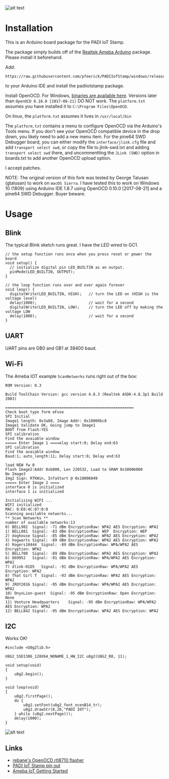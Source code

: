 ![alt text](./stlink-ftdi.jpg "PADI IoT Stamp with eBay STLink V2 and knock-off FTDI serial port")

# Installation

This is an Arduino board package for the PADI IoT Stamp.

The package simply builds off of the [Realtek Ameba Arduino](http://www.amebaiot.com/en/ameba-arduino-getting-started/) package.  Please install it beforehand.

Add:
```
https://raw.githubusercontent.com/pfeerick/PADIIoTStamp/windows/release/package_padiiotstamp_index.json
```
to your Arduino IDE and install the padiiotstamp package.

Install OpenOCD.  For Windows, [binaries are available here](http://gnutoolchains.com/arm-eabi/openocd/). Versions later than `OpenOCD 0.10.0 [2017-08-21]` DO NOT work. The `platform.txt` assumes you have installed it to `C:\Program Files\OpenOCD`.

On linux, the `platform.txt` assumes it lives in `/usr/local/bin`

The `platform.txt` contains a menu to configure OpenOCD via the Arduino's Tools menu.  If you don't see your OpenOCD compatible device in the drop down, you likely need to add a new menu item. For the pine64 SWD Debugger board, you can either modify the `interface/jlink.cfg` file and add `transport select swd`, or copy the file to jlink-swd.txt and adding `transport select swd` there, and uncommentting  the `JLink (SWD)` option in boards.txt to add another OpenOCD upload option.

I accept patches.

NOTE: The original version of this fork was tested by George Talusan (gtalusan) to work on `macOS Sierra`. I have tested this to work on Windows 10 (1809) using Arduino IDE 1.8.7 using OpenOCD 0.10.0 [2017-08-21] and a pine64 SWD Debugger. Buyer beware.

# Usage


## Blink

The typical Blink sketch runs great.  I have the LED wired to GC1.

```
// the setup function runs once when you press reset or power the board
void setup() {
  // initialize digital pin LED_BUILTIN as an output.
  pinMode(LED_BUILTIN, OUTPUT);
}

// the loop function runs over and over again forever
void loop() {
  digitalWrite(LED_BUILTIN, HIGH);   // turn the LED on (HIGH is the voltage level)
  delay(1000);                       // wait for a second
  digitalWrite(LED_BUILTIN, LOW);    // turn the LED off by making the voltage LOW
  delay(1000);                       // wait for a second
}
```

## UART

UART pins are GB0 and GB1 at 38400 baud.

## Wi-Fi

The Ameba IOT example `ScanNetworks` runs right out of the box:

```
ROM Version: 0.3

Build ToolChain Version: gcc version 4.8.3 (Realtek ASDK-4.8.3p1 Build 2003) 

=========================================================
Check boot type form eFuse
SPI Initial
Image1 length: 0x3a88, Image Addr: 0x10000bc8
Image1 Validate OK, Going jump to Image1
BOOT from Flash:YES
SPI calibration
Find the avaiable window
===== Enter Image 1 ====elay start:0; Delay end:63
SPI calibration
Find the avaiable window
Baud:1; auto_length:11; Delay start:0; Delay end:63

load NEW fw 0
Flash Image2:Addr 0xb000, Len 220532, Load to SRAM 0x10006000
No Image3
Img2 Sign: RTKWin, InfaStart @ 0x10006049 
===== Enter Image 2 ====
interface 0 is initialized
interface 1 is initialized

Initializing WIFI ...
WIFI initialized
MAC: 0:E0:4C:87:0:0
Scanning available networks...
** Scan Networks **
number of available networks:13
0) BELL902	Signal: -71 dBm	EncryptionRaw: WPA2 AES	Encryption: WPA2
1) BELL881	Signal: -83 dBm	EncryptionRaw: WEP	Encryption: WEP
2) doghouse	Signal: -85 dBm	EncryptionRaw: WPA2 AES	Encryption: WPA2
3) hogwarts	Signal: -89 dBm	EncryptionRaw: WPA2 AES	Encryption: WPA2
4) Rogers10444	Signal: -89 dBm	EncryptionRaw: WPA/WPA2 AES	Encryption: WPA2
5) BELL700	Signal: -89 dBm	EncryptionRaw: WPA2 AES	Encryption: WPA2
6) 869952	Signal: -91 dBm	EncryptionRaw: WPA/WPA2 AES	Encryption: WPA2
7) dlink-01D5	Signal: -91 dBm	EncryptionRaw: WPA/WPA2 AES	Encryption: WPA2
8) That Girl T	Signal: -93 dBm	EncryptionRaw: WPA2 AES	Encryption: WPA2
9) JROY2016	Signal: -95 dBm	EncryptionRaw: WPA/WPA2 AES	Encryption: WPA2
10) OnyxLion-guest	Signal: -95 dBm	EncryptionRaw: Open	Encryption: None
11) Venture Headquarters	Signal: -95 dBm	EncryptionRaw: WPA/WPA2 AES	Encryption: WPA2
12) BELL842	Signal: -95 dBm	EncryptionRaw: WPA2 AES	Encryption: WPA2
```

## I2C

Works OK!

```
#include <U8g2lib.h>

U8G2_SSD1306_128X64_NONAME_1_HW_I2C u8g2(U8G2_R0, 11);

void setup(void)
{
	u8g2.begin();
}

void loop(void)
{
	u8g2.firstPage();
	do {
		u8g2.setFont(u8g2_font_ncenB14_tr);
		u8g2.drawStr(0,20,"PADI IOT");
	} while (u8g2.nextPage());
	delay(1000);
}
```

![alt text](./i2c.jpg "PADI IoT Stamp with eBay SSD1306 OLED")

## Links

* [rebane's OpenOCD rtl8710 flasher](https://bitbucket.org/rebane/rtl8710_openocd/src)
* [PADI IoT Stamp pin out](http://files.pine64.org/doc/PADI/documentation/padi-pinout-diagram.pdf)
* [Ameba IoT Getting Started](http://www.amebaiot.com/en/ameba-arduino-getting-started/)
